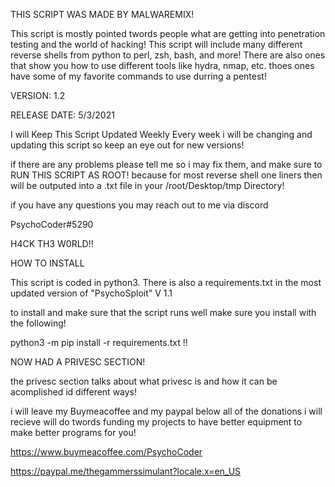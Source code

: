 

THIS SCRIPT WAS MADE BY MALWAREMIX!


This script is mostly pointed twords people what are getting into penetration testing and the world of hacking! This script will include many different reverse shells from python to perl, zsh, bash, and more!
There are also ones that show you how to use different tools like hydra, nmap, etc. thoes ones have some of my favorite commands to use durring a pentest!


VERSION: 1.2

RELEASE DATE: 5/3/2021

I will Keep This Script Updated Weekly Every week i will be changing and updating this script so keep an eye out for new versions!

if there are any problems please tell me so i may fix them, and make sure to RUN THIS SCRIPT AS ROOT! because for most reverse shell one liners then will be outputed into a .txt file in your /root/Desktop/tmp Directory!

if you have any questions you may reach out to me via discord

PsychoCoder#5290

H4CK TH3 W0RLD!!




HOW TO INSTALL

This script is coded in python3. There is also a requirements.txt in the most updated version of "PsychoSploit" V 1.1

to install and make sure that the script runs well make sure you install with the following!

python3 -m pip install -r requirements.txt  !!

NOW HAD A PRIVESC SECTION!

the privesc section talks about what privesc is and how it can be acomplished id different ways!


i will leave my Buymeacoffee and my paypal below all of the donations i will recieve will do twords funding my projects to have better equipment to make better programs for you!

https://www.buymeacoffee.com/PsychoCoder

https://paypal.me/thegammerssimulant?locale.x=en_US
